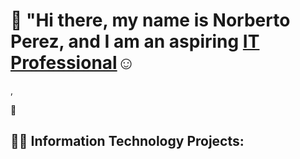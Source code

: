 # 👋 "Hi there, my name is Norberto Perez, and I am an aspiring <a href="">IT Professional</a>☺</h1>,
🚀

<h2>👨‍💻 Information Technology Projects:</h2>
<a href="https://github.com/Norberto-Perez1/Managing-users-and-group-policies-with-Active-Directory">
